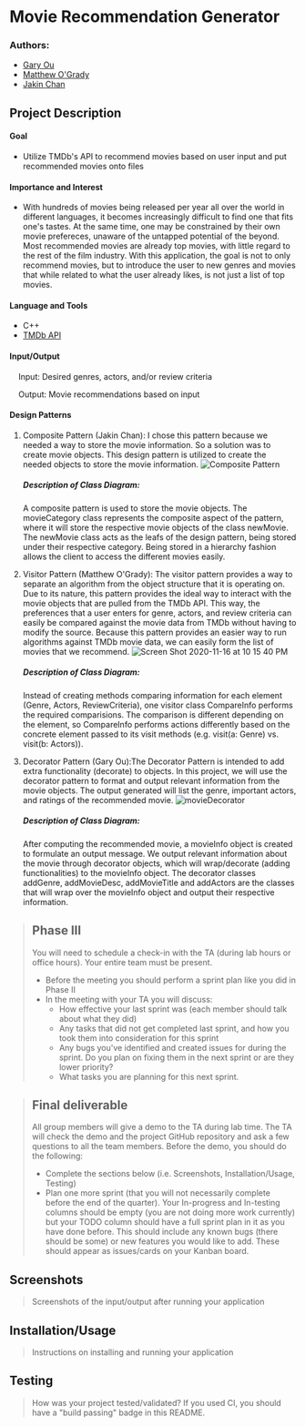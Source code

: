 # Movie Recommendation Generator
 
### Authors:
 * [Gary Ou](https://github.com/GaryOu101)
 * [Matthew O'Grady](https://github.com/mattrogrady)
 * [Jakin Chan](https://github.com/JakinChan200)

## Project Description
#### Goal

* Utilize TMDb's API to recommend movies based on user input and put recommended movies onto files

#### Importance and Interest

* With hundreds of movies being released per year all over the world in different languages, it becomes increasingly difficult to find one that fits one's tastes. At the same time, one may be constrained by their own movie prefereces, unaware of the untapped potential of the beyond. Most recommended movies are already top movies, with little regard to the rest of the film industry. With this application, the goal is not to only recommend movies, but to introduce the user to new genres and movies that while related to what the user already likes, is not just a list of top movies.

#### Language and Tools

 * C++
 * [TMDb API](https://www.themoviedb.org/documentation/api)

#### Input/Output

&nbsp;&nbsp;&nbsp;&nbsp;Input: Desired genres, actors, and/or review criteria

&nbsp;&nbsp;&nbsp;&nbsp;Output: Movie recommendations based on input

#### Design Patterns
1. Composite Pattern (Jakin Chan): I chose this pattern because we needed a way to store the movie information. So a solution was to create movie objects. This design pattern is utilized to create the needed  objects to store the movie information.
  ![Composite Pattern](https://user-images.githubusercontent.com/42459094/99355012-5d28f680-285c-11eb-9cc7-b96ec69bd3dc.jpg)
    ##### Description of Class Diagram: 
    A composite pattern is used to store the movie objects. The movieCategory class represents the composite aspect of the pattern, where it will store the respective movie objects of the class newMovie. The newMovie class acts as the leafs of the design pattern, being stored under their respective category. Being stored in a hierarchy fashion allows the client to access the different movies easily.
 
2. Visitor Pattern (Matthew O'Grady): The visitor pattern provides a way to separate an algorithm from the object structure that it is operating on. Due to its nature, this pattern provides the ideal way to interact with the movie objects that are pulled from the TMDb API. This way, the preferences that a user enters for genre, actors, and review criteria can easily be compared against the movie data from TMDb without having to modify the source. Because this pattern provides an easier way to run algorithms against TMDb movie data, we can easily form the list of movies that we recommend. 
   ![Screen Shot 2020-11-16 at 10 15 40 PM](https://user-images.githubusercontent.com/42446873/99353602-b2afd400-2859-11eb-8d6b-21c24f360245.png)
    ##### Description of Class Diagram: 
    Instead of creating methods comparing information for each element (Genre, Actors, ReviewCriteria), one visitor class CompareInfo performs the required comparisions. The comparison is different depending on the element, so CompareInfo performs actions differently based on the concrete element passed to its visit methods (e.g. visit(a: Genre) vs. visit(b: Actors)). 

3. Decorator Pattern (Gary Ou):The Decorator Pattern is intended to add extra functionality (decorate) to objects. In this project, we will use the decorator pattern to format and output relevant information from the movie objects. The output generated will list the genre, important actors, and ratings of the recommended movie.
   ![movieDecorator](https://user-images.githubusercontent.com/42448439/99351254-0cfa6600-2855-11eb-9692-07575ffba4f6.PNG)
    ##### Description of Class Diagram: 
    After computing the recommended movie, a movieInfo object is created to formulate an output message. We output relevant information about the movie through decorator objects, which will wrap/decorate (adding functionalities) to the movieInfo object. The decorator classes addGenre, addMovieDesc, addMovieTitle and addActors are the classes that will wrap over the movieInfo object and output their respective information.

 > ## Phase III
 > You will need to schedule a check-in with the TA (during lab hours or office hours). Your entire team must be present. 
 > * Before the meeting you should perform a sprint plan like you did in Phase II
 > * In the meeting with your TA you will discuss: 
 >   - How effective your last sprint was (each member should talk about what they did)
 >   - Any tasks that did not get completed last sprint, and how you took them into consideration for this sprint
 >   - Any bugs you've identified and created issues for during the sprint. Do you plan on fixing them in the next sprint or are they lower priority?
 >   - What tasks you are planning for this next sprint.

 > ## Final deliverable
 > All group members will give a demo to the TA during lab time. The TA will check the demo and the project GitHub repository and ask a few questions to all the team members. 
 > Before the demo, you should do the following:
 > * Complete the sections below (i.e. Screenshots, Installation/Usage, Testing)
 > * Plan one more sprint (that you will not necessarily complete before the end of the quarter). Your In-progress and In-testing columns should be empty (you are not doing more work currently) but your TODO column should have a full sprint plan in it as you have done before. This should include any known bugs (there should be some) or new features you would like to add. These should appear as issues/cards on your Kanban board. 
 ## Screenshots
 > Screenshots of the input/output after running your application
 ## Installation/Usage
 > Instructions on installing and running your application
 ## Testing
 > How was your project tested/validated? If you used CI, you should have a "build passing" badge in this README.
 
